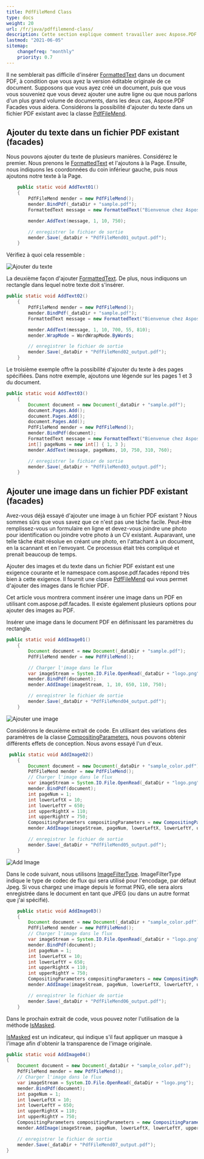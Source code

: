 ```yaml
---
title: PdfFileMend Class
type: docs
weight: 20
url: /fr/java/pdffilemend-class/
description: Cette section explique comment travailler avec Aspose.PDF Facades en utilisant la classe PdfFileMend.
lastmod: "2021-06-05"
sitemap:
    changefreq: "monthly"
    priority: 0.7
---
```


Il ne semblerait pas difficile d'insérer [FormattedText](https://reference.aspose.com/pdf/java/com.aspose.pdf.facades/FormattedText) dans un document PDF, à condition que vous ayez la version éditable originale de ce document. Supposons que vous ayez créé un document, puis que vous vous souveniez que vous devez ajouter une autre ligne ou que nous parlons d'un plus grand volume de documents, dans les deux cas, Aspose.PDF Facades vous aidera. Considérons la possibilité d'ajouter du texte dans un fichier PDF existant avec la classe [PdfFileMend](https://reference.aspose.com/pdf/java/com.aspose.pdf.facades/PdfFileMend).

## Ajouter du texte dans un fichier PDF existant (facades)

Nous pouvons ajouter du texte de plusieurs manières.
 Considérez le premier. Nous prenons le [FormattedText](https://reference.aspose.com/pdf/java/com.aspose.pdf.facades/FormattedText) et l'ajoutons à la Page. Ensuite, nous indiquons les coordonnées du coin inférieur gauche, puis nous ajoutons notre texte à la Page.

```java
    public static void AddText01()
    {
        PdfFileMend mender = new PdfFileMend();
        mender.BindPdf(_dataDir + "sample.pdf");
        FormattedText message = new FormattedText("Bienvenue chez Aspose !");

        mender.AddText(message, 1, 10, 750);

        // enregistrer le fichier de sortie
        mender.Save(_dataDir + "PdfFileMend01_output.pdf");
    }
```

Vérifiez à quoi cela ressemble :

![Ajouter du texte](/pdf/fr/net/images/add_text.png)

La deuxième façon d'ajouter [FormattedText](https://reference.aspose.com/pdf//java/com.aspose.pdf.facades/formattedtext). De plus, nous indiquons un rectangle dans lequel notre texte doit s'insérer.

```java
public static void AddText02()
    {
        PdfFileMend mender = new PdfFileMend();
        mender.BindPdf(_dataDir + "sample.pdf");
        FormattedText message = new FormattedText("Bienvenue chez Aspose ! Bienvenue chez Aspose !");

        mender.AddText(message, 1, 10, 700, 55, 810);
        mender.WrapMode = WordWrapMode.ByWords;

        // enregistrer le fichier de sortie
        mender.Save(_dataDir + "PdfFileMend02_output.pdf");
    }
```

Le troisième exemple offre la possibilité d'ajouter du texte à des pages spécifiées. Dans notre exemple, ajoutons une légende sur les pages 1 et 3 du document.

```java
public static void AddText03()
    {
        Document document = new Document(_dataDir + "sample.pdf");
        document.Pages.Add();
        document.Pages.Add();
        document.Pages.Add();
        PdfFileMend mender = new PdfFileMend();
        mender.BindPdf(document);
        FormattedText message = new FormattedText("Bienvenue chez Aspose!");
        int[] pageNums = new int[] { 1, 3 };
        mender.AddText(message, pageNums, 10, 750, 310, 760);

        // enregistrer le fichier de sortie
        mender.Save(_dataDir + "PdfFileMend03_output.pdf");
    }
```

## Ajouter une image dans un fichier PDF existant (facades)

Avez-vous déjà essayé d'ajouter une image à un fichier PDF existant ?
 Nous sommes sûrs que vous savez que ce n'est pas une tâche facile. Peut-être remplissez-vous un formulaire en ligne et devez-vous joindre une photo pour identification ou joindre votre photo à un CV existant. Auparavant, une telle tâche était résolue en créant une photo, en l'attachant à un document, en la scannant et en l'envoyant. Ce processus était très compliqué et prenait beaucoup de temps.

Ajouter des images et du texte dans un fichier PDF existant est une exigence courante et le namespace com.aspose.pdf.facades répond très bien à cette exigence. Il fournit une classe [PdfFileMend](https://reference.aspose.com/pdf/java/com.aspose.pdf.facades/PdfFileMend) qui vous permet d'ajouter des images dans le fichier PDF.

Cet article vous montrera comment insérer une image dans un PDF en utilisant com.aspose.pdf.facades. Il existe également plusieurs options pour ajouter des images au PDF.

Insérer une image dans le document PDF en définissant les paramètres du rectangle.

```java
public static void AddImage01()
    {
        Document document = new Document(_dataDir + "sample.pdf");
        PdfFileMend mender = new PdfFileMend();

        // Charger l'image dans le flux
        var imageStream = System.IO.File.OpenRead(_dataDir + "logo.png");
        mender.BindPdf(document);
        mender.AddImage(imageStream, 1, 10, 650, 110, 750);

        // enregistrer le fichier de sortie
        mender.Save(_dataDir + "PdfFileMend04_output.pdf");
    }
```

![Ajouter une image](/pdf/fr/net/images/add_image1.png)

Considérons le deuxième extrait de code. En utilisant des variations des paramètres de la classe [CompositingParameters](https://reference.aspose.com/pdf/java/com.aspose.pdf/CompositingParameters), nous pouvons obtenir différents effets de conception. Nous avons essayé l'un d'eux.

```java
 public static void AddImage02()
    {
        Document document = new Document(_dataDir + "sample_color.pdf");
        PdfFileMend mender = new PdfFileMend();
        // Charger l'image dans le flux
        var imageStream = System.IO.File.OpenRead(_dataDir + "logo.png");
        mender.BindPdf(document);
        int pageNum = 1;
        int lowerLeftX = 10;
        int lowerLeftY = 650;
        int upperRightX = 110;
        int upperRightY = 750;
        CompositingParameters compositingParameters = new CompositingParameters(BlendMode.Multiply);
        mender.AddImage(imageStream, pageNum, lowerLeftX, lowerLeftY, upperRightX, upperRightY, compositingParameters);

        // enregistrer le fichier de sortie
        mender.Save(_dataDir + "PdfFileMend05_output.pdf");
    }
```


![Add Image](/pdf/fr/net/images/add_image2.png)

Dans le code suivant, nous utilisons [ImageFilterType](https://reference.aspose.com/pdf/java/com.aspose.pdf/ImageFilterType). ImageFilterType indique le type de codec de flux qui sera utilisé pour l'encodage, par défaut Jpeg. Si vous chargez une image depuis le format PNG, elle sera alors enregistrée dans le document en tant que JPEG (ou dans un autre format que j'ai spécifié).

```java
    public static void AddImage03()
    {
        Document document = new Document(_dataDir + "sample_color.pdf");
        PdfFileMend mender = new PdfFileMend();
        // Charger l'image dans le flux
        var imageStream = System.IO.File.OpenRead(_dataDir + "logo.png");
        mender.BindPdf(document);
        int pageNum = 1;
        int lowerLeftX = 10;
        int lowerLeftY = 650;
        int upperRightX = 110;
        int upperRightY = 750;
        CompositingParameters compositingParameters = new CompositingParameters(BlendMode.Exclusion, ImageFilterType.Flate);
        mender.AddImage(imageStream, pageNum, lowerLeftX, lowerLeftY, upperRightX, upperRightY, compositingParameters);

        // enregistrer le fichier de sortie
        mender.Save(_dataDir + "PdfFileMend06_output.pdf");
    }
```


Dans le prochain extrait de code, vous pouvez noter l'utilisation de la méthode [IsMasked](https://reference.aspose.com/pdf/java/com.aspose.pdf/CompositingParameters#isMasked--).

[IsMasked](https://reference.aspose.com/pdf/java/com.aspose.pdf/CompositingParameters#isMasked--) est un indicateur, qui indique s'il faut appliquer un masque à l'image afin d'obtenir la transparence de l'image originale.

```java
public static void AddImage04()
{
    Document document = new Document(_dataDir + "sample_color.pdf");
    PdfFileMend mender = new PdfFileMend();
    // Charger l'image dans le flux
    var imageStream = System.IO.File.OpenRead(_dataDir + "logo.png");
    mender.BindPdf(document);
    int pageNum = 1;
    int lowerLeftX = 10;
    int lowerLeftY = 650;
    int upperRightX = 110;
    int upperRightY = 750;
    CompositingParameters compositingParameters = new CompositingParameters(BlendMode.Multiply, ImageFilterType.Flate,false);
    mender.AddImage(imageStream, pageNum, lowerLeftX, lowerLeftY, upperRightX, upperRightY, compositingParameters);

    // enregistrer le fichier de sortie
    mender.Save(_dataDir + "PdfFileMend07_output.pdf");
}
```